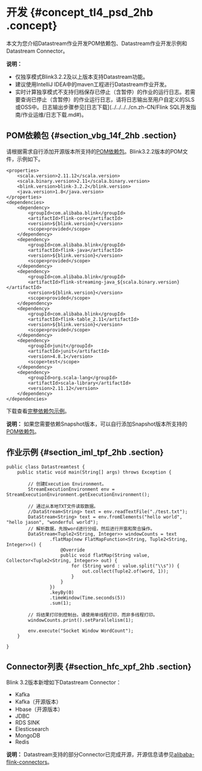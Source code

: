 # 开发 {#concept_tl4_psd_2hb .concept}

本文为您介绍Datastream作业开发POM依赖包、Datastream作业开发示例和Datastream Connector。

**说明：** 

-   仅独享模式Blink3.2.2及以上版本支持Datastream功能。
-   建议使用IntelliJ IDEA中的maven工程进行Datastream作业开发。
-   实时计算独享模式不支持归档保存已停止（含暂停）的作业的运行日志。若需要查询已停止（含暂停）的作业运行日志，请将日志输出至用户自定义的SLS或OSS中。日志输出步骤参见[日志下载](../../../../cn.zh-CN/Flink SQL开发指南/作业运维/日志下载.md#)。

## POM依赖包 {#section_vbg_14f_2hb .section}

请根据需求自行添加开源版本所支持的[POM依赖包](https://search.maven.org/search?q=com.alibaba.blink)。Blink3.2.2版本的POM文件，示例如下。

``` {#codeblock_5s2_v5z_qxe .language- .java}
<properties>
    <scala.version>2.11.12</scala.version>
    <scala.binary.version>2.11</scala.binary.version>
    <blink.version>blink-3.2.2</blink.version>
    <java.version>1.8</java.version>
</properties>
<dependencies>
    <dependency>
        <groupId>com.alibaba.blink</groupId>
        <artifactId>flink-core</artifactId>
        <version>${blink.version}</version>
        <scope>provided</scope>
    </dependency>
    <dependency>
        <groupId>com.alibaba.blink</groupId>
        <artifactId>flink-java</artifactId>
        <version>${blink.version}</version>
        <scope>provided</scope>
    </dependency>
    <dependency>
        <groupId>com.alibaba.blink</groupId>
        <artifactId>flink-streaming-java_${scala.binary.version}</artifactId>
        <version>${blink.version}</version>
        <scope>provided</scope>
    </dependency>
    <dependency>
        <groupId>com.alibaba.blink</groupId>
        <artifactId>flink-table_2.11</artifactId>
        <version>${blink.version}</version>
        <scope>provided</scope>
    </dependency>
    <dependency>
        <groupId>junit</groupId>
        <artifactId>junit</artifactId>
        <version>4.8.1</version>
        <scope>test</scope>
    </dependency>
    <dependency>
        <groupId>org.scala-lang</groupId>
        <artifactId>scala-library</artifactId>
        <version>2.11.12</version>
    </dependency>
</dependencies>
```

下载查看[完整依赖包示例](http://docs-aliyun.cn-hangzhou.oss.aliyun-inc.com/assets/attach/121635/cn_zh/1562230223243/pom.xml)。

**说明：** 如果您需要依赖Snapshot版本，可以自行添加Snapshot版本所支持的[POM依赖包](https://oss.sonatype.org/content/repositories/snapshots/com/alibaba/blink/flink-core/)。

## 作业示例 {#section_iml_tpf_2hb .section}

``` {#codeblock_4qm_vgf_t93 .language-java}
public class Datastreamtest {
    public static void main(String[] args) throws Exception {

        // 创建Execution Environment。
        StreamExecutionEnvironment env = StreamExecutionEnvironment.getExecutionEnvironment();

        // 通过从本地TXT文件读取数据。
        //DataStream<String> text = env.readTextFile("./test.txt");
        DataStream<String> text = env.fromElements("hello world", "hello jason", "wonderful world");
        // 解析数据，先按word进行分组，然后进行开窗和聚合操作。
        DataStream<Tuple2<String, Integer>> windowCounts = text
                .flatMap(new FlatMapFunction<String, Tuple2<String, Integer>>() {
                    @Override
                    public void flatMap(String value, Collector<Tuple2<String, Integer>> out) {
                        for (String word : value.split("\\s")) {
                            out.collect(Tuple2.of(word, 1));
                        }
                    }
                })
                .keyBy(0)
                .timeWindow(Time.seconds(5))
                .sum(1);

        // 将结果打印到控制台。请使用单线程打印，而非多线程打印。
        windowCounts.print().setParallelism(1);

        env.execute("Socket Window WordCount");
    }

}
```

## Connector列表 {#section_hfc_xpf_2hb .section}

Blink 3.2版本新增如下Datastream Connector：

-   Kafka
-   Kafka（开源版本）
-   Hbase（开源版本）
-   JDBC
-   RDS SINK
-   Elesticsearch
-   MongoDB
-   Redis

**说明：** Datastream支持的部分Connector已完成开源，开源信息请参见[alibaba-flink-connectors](https://github.com/alibaba/alibaba-flink-connectors)。

